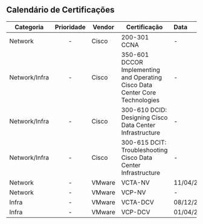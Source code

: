 ## Calendário de Certificações

| Categoria | Prioridade | Vendor           | Certificação                                         | Data       | Certificado? |
| --------- |:----------:| ---------------- | ---------------------------------------------------- |:---------- |:------------:|
| Network   |      -     | Cisco            | 200-301 CCNA                                         | -          | Recertificar |
| Network/Infra |  -     | Cisco            | 350-601 DCCOR Implementing and Operating Cisco Data Center Core Technologies | -          | -            |
| Network/Infra |  -     | Cisco            | 300-610 DCID: Designing Cisco Data Center Infrastructure | -      | -            |
| Network/Infra |  -     | Cisco            | 300-615 DCIT: Troubleshooting Cisco Data Center Infrastructure | - | -           |
| Network   |      -     | VMware           | VCTA-NV                                              | 11/04/2024 | Previsto |
| Network   |      -     | VMware           | VCP-NV                                               | -          | -            |
| Infra     |      -     | VMware           | VCTA-DCV                                             | 08/12/2023 |      Sim     |
| Infra     |      -     | VMware           | VCP-DCV                                              | 01/04/2024 | Agendado |
